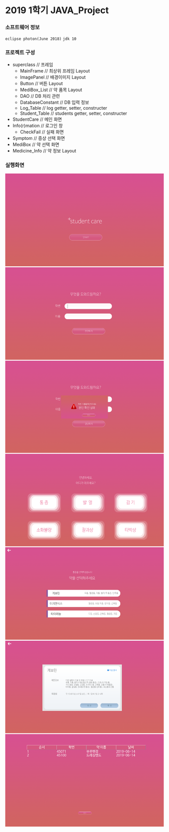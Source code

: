2019 1학기 JAVA_Project
=====
### 소프트웨어 정보  

`eclipse photon(June 2018)`
`jdk 10`


### 프로젝트 구성  

* superclass // 프레임
  * MainFrame // 최상위 프레임 Layout
  * ImagePanel // 배경이미지 Layout
  * Button // 버튼 Layout
  * MediBox_List // 약 품목 Layout
  * DAO // DB 처리 관련
  * DatabaseConstant // DB 입력 정보
  * Log_Table // log getter, setter, constructer
  * Student_Table // students getter, setter, constructer
* StudentCare // 메인 화면
* Info(r)mation // 로그인 창 
  * CheckFail // 실패 화면
* Symptom // 증상 선택 화면
* MediBox // 약 선택 화면
* Medicine_Info // 약 정보 Layout


### 실행화면

![result1](./img/result/1.png)
![result2](./img/result/2.png)
![result3](./img/result/3.png)
![result4](./img/result/4.png)
![result5](./img/result/5.png)
![result6](./img/result/6.png)
![result7](./img/result/7.png)
